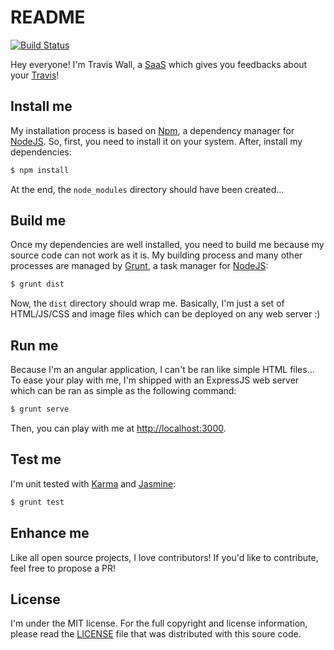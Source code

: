 # README

[![Build Status](https://secure.travis-ci.org/egeloen/travis-wall.png)](http://travis-ci.org/egeloen/travis-wall)

Hey everyone! I'm Travis Wall, a [SaaS](http://en.wikipedia.org/wiki/Software_as_a_service) which gives you feedbacks
about your [Travis](https://travis-ci.org/)!

## Install me

My installation process is based on [Npm](https://npmjs.org/), a dependency manager for [NodeJS](http://nodejs.org).
So, first, you need to install it on your system. After, install my dependencies:

``` bash
$ npm install
```

At the end, the `node_modules` directory should have been created...

## Build me

Once my dependencies are well installed, you need to build me because my source code can not work as it is. My building
process and many other processes are managed by [Grunt](http://gruntjs.com/), a task manager for
[NodeJS](http://nodejs.org):

``` bash
$ grunt dist
```

Now, the `dist` directory should wrap me. Basically, I'm just a set of HTML/JS/CSS and image files which can be
deployed on any web server :)

## Run me

Because I'm an angular application, I can't be ran like simple HTML files... To ease your play with me, I'm shipped
with an ExpressJS web server which can be ran as simple as the following command:

``` bash
$ grunt serve
```

Then, you can play with me at [http://localhost:3000](http://localhost:3000).

## Test me

I'm unit tested with [Karma](http://karma-runner.github.io) and [Jasmine](http://pivotal.github.io/jasmine/):

``` bash
$ grunt test
```

## Enhance me

Like all open source projects, I love contributors! If you'd like to contribute, feel free to propose a PR!

## License

I'm under the MIT license. For the full copyright and license information, please read the
[LICENSE](https://github.com/egeloen/travis-wall/blob/master/LICENSE) file that was distributed with this soure code.
